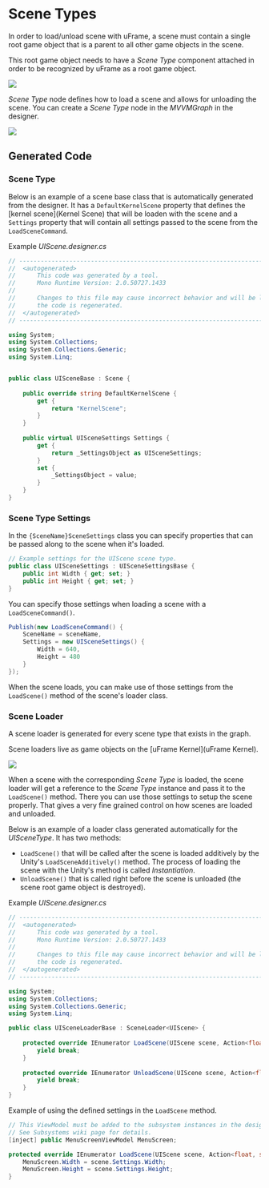# Scene Types

In order to load/unload scene with uFrame, a scene must contain a single root game object that is a parent to all other game objects in the scene.

This root game object needs to have a _Scene Type_ component attached in order to be recognized by uFrame as a root game object.

![](https://dl.dropboxusercontent.com/u/75445779/uFrame_wiki/Screenshot_101.png)

_Scene Type_ node defines how to load a scene and allows for unloading the scene. You can create a _Scene Type_ node in the _MVVMGraph_ in the designer.

![](https://dl.dropboxusercontent.com/u/75445779/uFrame_wiki/Screenshot_102.png)

## Generated Code

### Scene Type

Below is an example of a scene base class that is automatically generated from the designer. It has a `DefaultKernelScene` property that defines the [kernel scene](Kernel Scene) that will be loaden with the scene and a `Settings` property that will contain all settings passed to the scene from the `LoadSceneCommand`.

Example _UIScene.designer.cs_

```csharp
// ------------------------------------------------------------------------------
//  <autogenerated>
//      This code was generated by a tool.
//      Mono Runtime Version: 2.0.50727.1433
// 
//      Changes to this file may cause incorrect behavior and will be lost if 
//      the code is regenerated.
//  </autogenerated>
// ------------------------------------------------------------------------------

using System;
using System.Collections;
using System.Collections.Generic;
using System.Linq;


public class UISceneBase : Scene {
    
    public override string DefaultKernelScene {
        get {
            return "KernelScene";
        }
    }
    
    public virtual UISceneSettings Settings {
        get {
            return _SettingsObject as UISceneSettings;
        }
        set {
            _SettingsObject = value;
        }
    }
}
```

### Scene Type Settings

In the `{SceneName}SceneSettings` class you can specify properties that can be passed along to the scene when it's loaded.

```csharp
// Example settings for the UIScene scene type.
public class UISceneSettings : UISceneSettingsBase {
    public int Width { get; set; }
    public int Height { get; set; }
}
```

You can specify those settings when loading a scene with a `LoadSceneCommand()`.

```csharp
Publish(new LoadSceneCommand() {
    SceneName = sceneName,
    Settings = new UISceneSettings() {
        Width = 640,
        Height = 480
    }
});
```

When the scene loads, you can make use of those settings from the `LoadScene()` method of the scene's loader class.

### Scene Loader

A scene loader is generated for every scene type that exists in the graph.

Scene loaders live as game objects on the [uFrame Kernel](uFrame Kernel). 

![](https://dl.dropboxusercontent.com/u/75445779/uFrame_wiki/Screenshot_103.png)

When a scene with the corresponding _Scene Type_ is loaded, the scene loader will get a reference to the _Scene Type_ instance and pass it to the `LoadScene()` method. There you can use those settings to setup the scene properly. That gives a very fine grained control on how scenes are loaded and unloaded. 

Below is an example of a loader class generated automatically for the _UISceneType_. It has two methods: 

* `LoadScene()` that will be called after the scene is loaded additively by the Unity's `LoadSceneAdditively()` method. The process of loading the scene with the Unity's method is called _Instantiation_.
* `UnloadScene()` that is called right before the scene is unloaded (the scene root game object is destroyed).

Example _UIScene.designer.cs_

```csharp
// ------------------------------------------------------------------------------
//  <autogenerated>
//      This code was generated by a tool.
//      Mono Runtime Version: 2.0.50727.1433
// 
//      Changes to this file may cause incorrect behavior and will be lost if 
//      the code is regenerated.
//  </autogenerated>
// ------------------------------------------------------------------------------

using System;
using System.Collections;
using System.Collections.Generic;
using System.Linq;

public class UISceneLoaderBase : SceneLoader<UIScene> {
    
    protected override IEnumerator LoadScene(UIScene scene, Action<float, string> progressDelegate) {
        yield break;
    }
    
    protected override IEnumerator UnloadScene(UIScene scene, Action<float, string> progressDelegate) {
        yield break;
    }
}
```

Example of using the defined settings in the `LoadScene` method.

```csharp
// This ViewModel must be added to the subsystem instances in the designer.
// See Subsystems wiki page for details.
[inject] public MenuScreenViewModel MenuScreen;

protected override IEnumerator LoadScene(UIScene scene, Action<float, string> progressDelegate) {
    MenuScreen.Width = scene.Settings.Width;
    MenuScreen.Height = scene.Settings.Height;   
}
```
